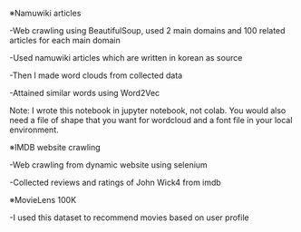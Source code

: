 ※Namuwiki articles

-Web crawling using BeautifulSoup, used 2 main domains and 100 related articles for each main domain 

-Used namuwiki articles which are written in korean as source

-Then I made word clouds from collected data

-Attained similar words using Word2Vec

Note: I wrote this notebook in jupyter notebook, not colab. You would also need a file of shape that you want for wordcloud and a font file in your local environment.





※IMDB website crawling

-Web crawling from dynamic website using selenium

-Collected reviews and ratings of John Wick4 from imdb





※MovieLens 100K

-I used this dataset to recommend movies based on user profile
